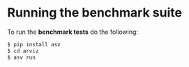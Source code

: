 # Running the benchmark suite

To run the **benchmark tests** do the following:

```bash
$ pip install asv
$ cd arviz
$ asv run
```
